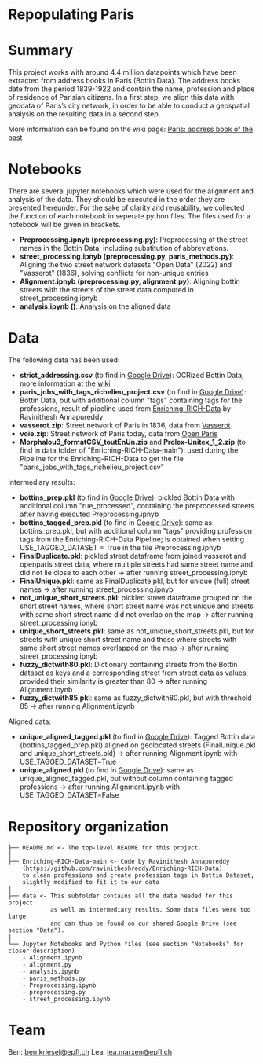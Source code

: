 # Repopulating Paris

# Summary

This project works with around 4.4 million datapoints which have been extracted from address books in Paris (Bottin Data). The address books date from the period 1839-1922 and contain the name, profession and place of residence of Parisian citizens. In a first step, we align this data with geodata of Paris’s city network, in order to be able to conduct a geospatial analysis on the resulting data in a second step. 

More information can be found on the wiki page: [Paris: address book of the past](http://fdh.epfl.ch/index.php/Paris:_address_book_of_the_past)

# Notebooks

There are several jupyter notebooks which were used for the alignment and analysis of the data. They should be executed in the order they are presented hereunder. For the sake of clarity and reusability, we collected the function of each notebook in seperate python files. The files used for a notebook will be given in brackets.

* **Preprocessing.ipnyb (preprocessing.py)**: Preprocessing of the street names in the Bottin Data, including substitution of abbreviations.
* **street_processing.ipnyb (preprocessing.py, paris_methods.py)**: Aligning the two street network datasets "Open Data" (2022) and "Vasserot" (1836), solving conflicts for non-unique entries
* **Alignment.ipnyb (preprocessing.py, alignment.py)**: Aligning bottin streets with the streets of the street data computed in street_processing.ipnyb
* **analysis.ipynb ()**: Analysis on the aligned data

# Data
The following data has been used:
* **strict_addressing.csv** (to find in [Google Drive](https://drive.google.com/drive/u/1/folders/1InpxQW7CkIvwWeuQeuzn9GNWZAxDD64g)): OCRized Bottin Data, more information at the [wiki](http://fdh.epfl.ch/index.php/Paris:_address_book_of_the_past#Bottin_Dataset)
* **paris_jobs_with_tags_richelieu_project.csv** (to find in [Google Drive](https://drive.google.com/drive/u/1/folders/1InpxQW7CkIvwWeuQeuzn9GNWZAxDD64g)): Bottin Data, but with additional column "tags" containing tags for the professions, result of pipeline used from [Enriching-RICH-Data](https://github.com/ravinitheshreddy/Enriching-RICH-Data) by Ravinithesh Annapureddy  
* **vasserot.zip**: Street network of Paris in 1836, data from [Vasserot](https://alpage.huma-num.fr/donnees-vasserot-version-1-2010-a-l-bethe/)
* **voie.zip**: Street network of Paris today, data from [Open Paris](https://opendata.paris.fr/explore/dataset/voie/information/)
* **Morphalou3_formatCSV_toutEnUn.zip** and **Prolex-Unitex_1_2.zip** (to find in data folder of "Enriching-RICH-Data-main"): used during the Pipeline for the Enriching-RICH-Data to get the file "paris_jobs_with_tags_richelieu_project.csv"

Intermediary results:
* **bottins_prep.pkl** (to find in [Google Drive](https://drive.google.com/drive/u/1/folders/1InpxQW7CkIvwWeuQeuzn9GNWZAxDD64g)): pickled Bottin Data with additional column "rue_processed", containing the preprocessed streets after having executed Preprocessing.ipnyb
* **bottins_tagged_prep.pkl** (to find in [Google Drive](https://drive.google.com/drive/u/1/folders/1InpxQW7CkIvwWeuQeuzn9GNWZAxDD64g)): same as bottins_prep.pkl, but with additional column "tags" providing profession tags from the Enriching-RICH-Data Pipeline; is obtained when setting USE_TAGGED_DATASET = True in the file Preprocessing.ipnyb
* **FinalDuplicate.pkl**: pickled street dataframe from joined vasserot and openparis street data,  where multiple streets had same street name and did not lie close to each other -> after running street_processing.ipnyb
* **FinalUnique.pkl**: same as FinalDuplicate.pkl, but for unique (full) street names -> after running street_processing.ipnyb
* **not_unique_short_streets.pkl**: pickled street dataframe grouped on the short street names, where short street name was not unique and streets with same short street name did not overlap on the map -> after running street_processing.ipnyb
* **unique_short_streets.pkl**: same as not_unique_short_streets.pkl, but for streets with unique short street name and those where streets with same short street names overlapped on the map -> after running street_processing.ipnyb
* **fuzzy_dictwith80.pkl**: Dictionary containing streets from the Bottin dataset as keys and a corresponding street from street data as values, provided their similarity is greater than 80 -> after running Alignment.ipynb
* **fuzzy_dictwith85.pkl**: same as fuzzy_dictwith80.pkl, but with threshold 85 -> after running Alignment.ipynb

Aligned data:
* **unique_aligned_tagged.pkl** (to find in [Google Drive](https://drive.google.com/drive/u/1/folders/1InpxQW7CkIvwWeuQeuzn9GNWZAxDD64g)): Tagged Bottin data (bottins_tagged_prep.pkl) aligned on geolocated streets (FinalUnique.pkl and unique_short_streets.pkl) -> after running Alignment.ipynb with USE_TAGGED_DATASET=True
* **unique_aligned.pkl** (to find in [Google Drive](https://drive.google.com/drive/u/1/folders/1InpxQW7CkIvwWeuQeuzn9GNWZAxDD64g)): same as unique_aligned_tagged.pkl, but without column containing tagged professions -> after running Alignment.ipynb with USE_TAGGED_DATASET=False

# Repository organization

    ├── README.md <- The top-level README for this project.
    │
    ├── Enriching-RICH-Data-main <- Code by Ravinithesh Annapureddy 
        (https://github.com/ravinitheshreddy/Enriching-RICH-Data) 
        to clean professions and create profession tags in Bottin Dataset, 
        slightly modified to fit it to our data
    │
    ├── data <- This subfolder contains all the data needed for this project 
                as well as intermediary results. Some data files were too large 
                and can thus be found on our shared Google Drive (see section "Data").
    |
    └── Jupyter Notebooks and Python files (see section "Notebooks" for closer description)
        - Alignment.ipynb
        - alignment.py
        - analysis.ipynb
        - paris_methods.py
        - Preprocessing.ipynb
        - preprocessing.py
        - street_processing.ipynb

# Team

Ben: ben.kriesel@epfl.ch
Lea: lea.marxen@epfl.ch

